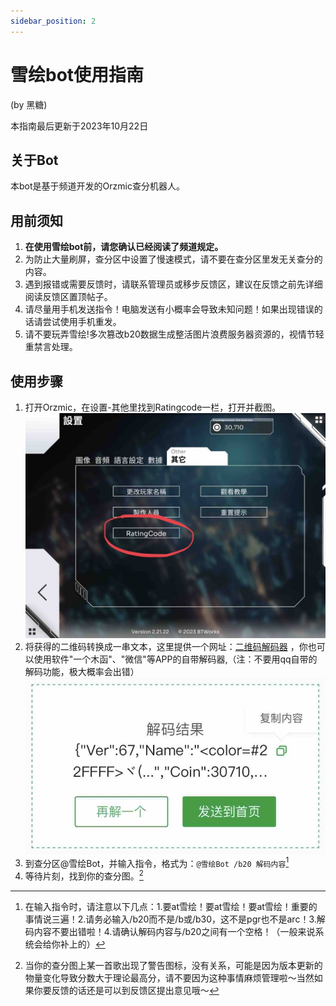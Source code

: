 ```yaml
---
sidebar_position: 2
---
```


# 雪绘bot使用指南

(by 黑糖)

本指南最后更新于2023年10月22日

## 关于Bot

本bot是基于频道开发的Orzmic查分机器人。

## 用前须知

1. **在使用雪绘bot前，请您确认已经阅读了频道规定。**
2. 为防止大量刷屏，查分区中设置了慢速模式，请不要在查分区里发无关查分的内容。
3. 遇到报错或需要反馈时，请联系管理员或移步反馈区，建议在反馈之前先详细阅读反馈区置顶帖子。
4. 请尽量用手机发送指令！电脑发送有小概率会导致未知问题！如果出现错误的话请尝试使用手机重发。
5. 请不要玩弄雪绘!多次篡改b20数据生成整活图片浪费服务器资源的，视情节轻重禁言处理。

## 使用步骤

1. 打开Orzmic，在设置-其他里找到Ratingcode一栏，打开并截图。
![Alt text](./img/RcUI.png)
2. 将获得的二维码转换成一串文本，这里提供一个网址：[二维码解码器](https://cli.im/deqr )
，你也可以使用软件"一个木函"、"微信"等APP的自带解码器,（注：不要用qq自带的解码功能，极大概率会出错）
![Alt text](./img/qrcode.png)
1. 到查分区@雪绘Bot，并输入指令，格式为：`@雪绘Bot /b20 解码内容`[^（1）]
2. 等待片刻，找到你的查分图。[^（2）]

[^（1）]: 在输入指令时，请注意以下几点：1.要at雪绘！要at雪绘！要at雪绘！重要的事情说三遍！2.请务必输入/b20而不是/b或/b30，这不是pgr也不是arc！3.解码内容不要出错啦！4.请确认解码内容与/b20之间有一个空格！（一般来说系统会给你补上的）

[^（2）]: 当你的查分图上某一首歌出现了警告图标，没有关系，可能是因为版本更新的物量变化导致分数大于理论最高分，请不要因为这种事情麻烦管理啦～当然如果你要反馈的话还是可以到反馈区提出意见哦～